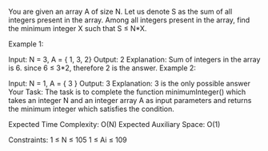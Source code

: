 You are given an array A of size N. Let us denote S as the sum of all integers present in the array. Among all integers present in the array, find the minimum integer X such that S ≤ N*X.

Example 1:

Input:
N = 3,
A = { 1, 3, 2}
Output:
2
Explanation:
Sum of integers in the array is 6.
since 6 ≤ 3*2, therefore 2 is the answer.
Example 2:

Input:
N = 1,
A = { 3 }
Output:
3
Explanation:
3 is the only possible answer
Your Task:
The task is to complete the function minimumInteger() which takes an integer N and an integer array A as input parameters and returns the minimum integer which satisfies the condition.

Expected Time Complexity: O(N)
Expected Auxiliary Space: O(1)

Constraints:
1 ≤  N ≤ 105
1 ≤  Ai ≤ 109